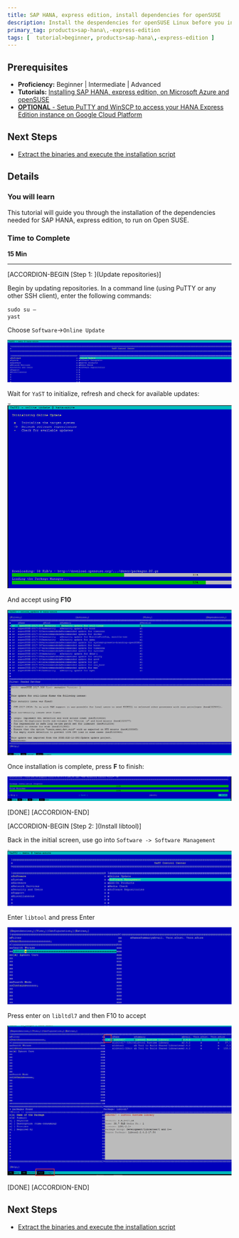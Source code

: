 ```yaml
---
title: SAP HANA, express edition, install dependencies for openSUSE
description: Install the despendencies for openSUSE Linux before you install SAP HANA, express edition
primary_tag: products>sap-hana\,-express-edition
tags: [  tutorial>beginner, products>sap-hana\,-express-edition ]
---
```


## Prerequisites  
 - **Proficiency:** Beginner | Intermediate | Advanced
 - **Tutorials:** [Installing SAP HANA, express edition, on Microsoft Azure and openSUSE](http://www.sap.com/developer/tutorials/hxe-azure-open-suse.html)
 - [**OPTIONAL** - Setup PuTTY and WinSCP to access your HANA Express Edition instance on Google Cloud Platform](http://www.sap.com/developer/tutorials/hxe-gcp-setup-putty-winscp-windows.html)  


## Next Steps
 - [Extract the binaries and execute the installation script](http://www.sap.com/developer/tutorials/hxe-azure-opensuse-extract-install.html)


## Details
### You will learn  
This tutorial will guide you through the installation of the dependencies needed for SAP HANA, express edition, to run on Open SUSE.

### Time to Complete
**15 Min**

---

[ACCORDION-BEGIN [Step 1: ](Update repositories)]

Begin by updating repositories. In a command line (using PuTTY or any other SSH client), enter the following commands:

```ssh
sudo su –
yast
```

Choose `Software`->`Online Update`

![YaSt update](13.png)

Wait for `YaST` to initialize, refresh and check for available updates:

![YaSt update](14.png)

And accept using **F10**

![YaSt update](15.png)

Once installation is complete, press **F** to finish:

![YaSt update](16.png)

[DONE]
[ACCORDION-END]

[ACCORDION-BEGIN [Step 2: ](Install libtool)]

Back in the initial screen, use go into `Software -> Software Management`

![YaSt libtool](17.png)

Enter `libtool` and press Enter

![YaSt libtool 2](18.png)

Press enter on `libltdl7` and then F10 to accept

![YaSt libtool 2](19.png)

[DONE]
[ACCORDION-END]


## Next Steps
- [Extract the binaries and execute the installation script](http://www.sap.com/developer/tutorials/hxe-azure-opensuse-extract-install.html)
